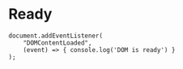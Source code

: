 # Ready

	document.addEventListener(
		"DOMContentLoaded",
		(event) => { console.log('DOM is ready') }
	);

